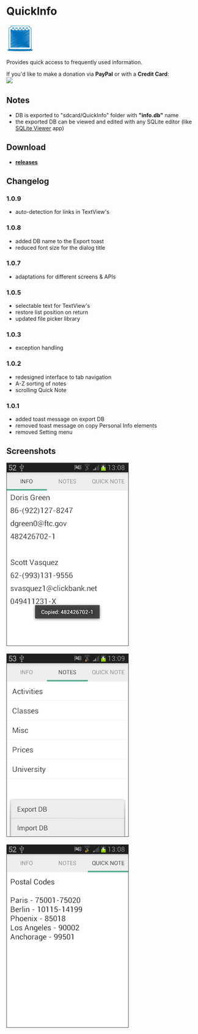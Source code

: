 
# QuickInfo

![Icon](_img/icon.png)

Provides quick access to frequently used information.

If you'd like to make a donation via **PayPal** or with a **Credit Card**:  
<a href="https://www.paypal.com/donate/?cmd=_s-xclick&hosted_button_id=4U6VKXLGU6LLU&source=url&locale.x=en_US"><img src="https://i.postimg.cc/2jXPm7TJ/btn-donate-2.png"></a>

## Notes

- DB is exported to "sdcard/QuickInfo" folder with **"info.db"** name
- the exported DB can be viewed and edited with any SQLite editor (like [SQLite Viewer](https://play.google.com/store/apps/details?id=com.kokufu.android.apps.sqliteviewer.free) app)

## Download

- [**releases**](https://github.com/mortalis13/QuickInfo-Android/releases)


## Changelog

### 1.0.9

- auto-detection for links in TextView's

### 1.0.8

- added DB name to the Export toast
- reduced font size for the dialog title

### 1.0.7

- adaptations for different screens & APIs

### 1.0.5

- selectable text for TextView's
- restore list position on return
- updated file picker library

### 1.0.3

- exception handling

### 1.0.2

- redesigned interface to tab navigation
- A-Z sorting of notes
- scrolling Quick Note

### 1.0.1

- added toast message on export DB
- removed toast message on copy Personal Info elements
- removed Setting menu

## Screenshots

![Image_1](_img/quickinfo-1_.png)<br><br>
![Image_2](_img/quickinfo-2_.png)<br><br>
![Image_2](_img/quickinfo-3_.png)<br>
